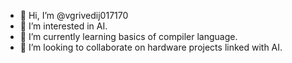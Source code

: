 - 👋 Hi, I’m @vgrivedij017170
- 👀 I’m interested in AI.
- 🌱 I’m currently learning basics of compiler language.
- 💞️ I’m looking to collaborate on hardware projects linked with AI.

<!---
vgrivedij017170/vgrivedij017170 is a ✨ special ✨ repository because its `README.md` (this file) appears on your GitHub profile.
You can click the Preview link to take a look at your changes.
--->
